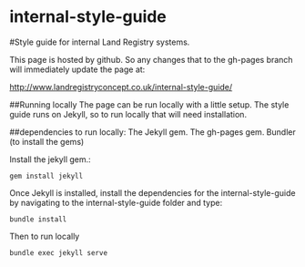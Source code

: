 internal-style-guide
====================

#Style guide for internal Land Registry systems.

This page is hosted by github.  So any changes that to the gh-pages branch will immediately update the page at:

http://www.landregistryconcept.co.uk/internal-style-guide/

##Running locally
The page can be run locally with a little setup.  The style guide runs on Jekyll, so to run locally that will need
installation.

##dependencies to run locally:
The Jekyll gem.
The gh-pages gem.
Bundler (to install the gems)

Install the jekyll gem.:
 
```
gem install jekyll
```

  
Once Jekyll is installed, install the dependencies for the internal-style-guide 
by navigating to the internal-style-guide folder and type:
 
```
bundle install
```
 
Then to run locally

```
bundle exec jekyll serve
```
